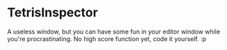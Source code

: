 # TetrisInspector

A useless window, but you can have some fun in your editor window while you're procrastinating. 
No high score function yet, code it yourself. :p
